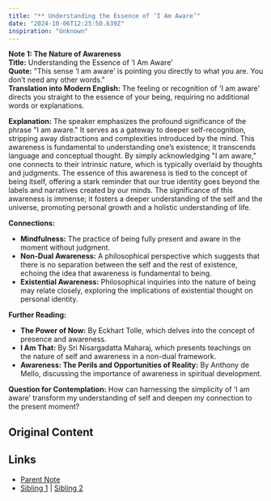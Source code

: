 ```yaml
---
title: "** Understanding the Essence of ‘I Am Aware’"
date: "2024-10-06T12:25:50.639Z"
inspiration: "Unknown"
---
```


  
**Note 1: The Nature of Awareness**  
**Title:** Understanding the Essence of ‘I Am Aware’  
**Quote:** "This sense ‘I am aware’ is pointing you directly to what you are. You don’t need any other words."  
**Translation into Modern English:** The feeling or recognition of 'I am aware' directs you straight to the essence of your being, requiring no additional words or explanations.  

**Explanation:** The speaker emphasizes the profound significance of the phrase "I am aware." It serves as a gateway to deeper self-recognition, stripping away distractions and complexities introduced by the mind. This awareness is fundamental to understanding one’s existence; it transcends language and conceptual thought. By simply acknowledging "I am aware," one connects to their intrinsic nature, which is typically overlaid by thoughts and judgments. The essence of this awareness is tied to the concept of being itself, offering a stark reminder that our true identity goes beyond the labels and narratives created by our minds. The significance of this awareness is immense; it fosters a deeper understanding of the self and the universe, promoting personal growth and a holistic understanding of life.  

**Connections:**  
- **Mindfulness:** The practice of being fully present and aware in the moment without judgment.  
- **Non-Dual Awareness:** A philosophical perspective which suggests that there is no separation between the self and the rest of existence, echoing the idea that awareness is fundamental to being.  
- **Existential Awareness:** Philosophical inquiries into the nature of being may relate closely, exploring the implications of existential thought on personal identity.  

**Further Reading:**  
- **The Power of Now:** By Eckhart Tolle, which delves into the concept of presence and awareness.  
- **I Am That:** By Sri Nisargadatta Maharaj, which presents teachings on the nature of self and awareness in a non-dual framework.  
- **Awareness: The Perils and Opportunities of Reality:** By Anthony de Mello, discussing the importance of awareness in spiritual development.  

**Question for Contemplation:** How can harnessing the simplicity of ‘I am aware’ transform my understanding of self and deepen my connection to the present moment?  


## Original Content



## Links

- [Parent Note](/parent-note.md)
- [Sibling 1](/zettel1.md) | [Sibling 2](/zettel2.md)
